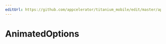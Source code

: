 ```yaml
---
editUrl: https://github.com/appcelerator/titanium_mobile/edit/master/apidoc/Titanium/UI/AnimatedOptions.yml
---
```

# AnimatedOptions

<TypeHeader/>

<ApiDocs/>
